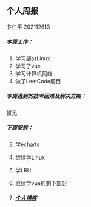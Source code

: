 ## 个人周报

卞仁平 202112613

##### 本周工作：

1. 学习部分Linux
2. 学习了vue
3. 学习计算机网络
4. 做了LeetCode题目

##### 本周遇到的技术困难及解决方案：

暂无

##### 下周安排：

3. 学echarts

4. 继续学Linux

4. 学LRU

4. 继续学vue的剩下部分

5. ##### [个人博客](http://l-h-x.gitee.io/)

   




